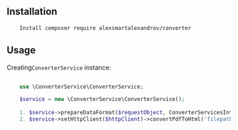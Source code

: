 Installation
------------

```bash
    Install composer require alexsmartalexandrov/converter
```

Usage
-----

Creating``ConverterService`` instance:

```php

    use \ConverterService\ConverterService;

    $service = new \ConverterService\ConverterService();
    
    1. $service->prepareDataFormat($requestObject, ConverterServicesInterface $converter)
    2. $service->setHttpClient($httpClient)->convertPdfToHtml('filepath, url or base64 pdf', $options[]) ```
